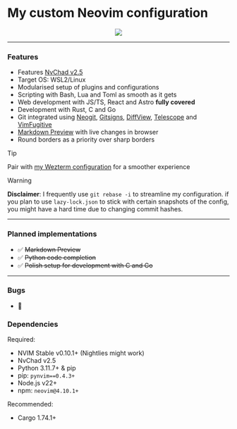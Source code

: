 # My custom Neovim configuration

<p align="center"><img src="https://github.com/user-attachments/assets/5fe2b095-1d53-41e9-8ce8-12288bc2b5e1"></p>
<hr>

### Features

- Features [NvChad v2.5](https://nvchad.com/news/v2.5_release)
- Target OS: WSL2/Linux
- Modularised setup of plugins and configurations
- Scripting with Bash, Lua and Toml as smooth as it gets
- Web development with JS/TS, React and Astro **fully covered**
- Development with Rust, C and Go
- Git integrated using [Neogit](https://github.com/NeogitOrg/neogit),
  [Gitsigns](https://github.com/lewis6991/gitsigns.nvim),
  [DiffView](https://github.com/sindrets/diffview.nvim),
  [Telescope](https://github.com/nvim-telescope/telescope.nvim?tab=readme-ov-file#git-pickers)
  and [VimFugitive](https://github.com/tpope/vim-fugitive)
- [Markdown Preview](https://github.com/iamcco/markdown-preview.nvim) with live
  changes in browser
- Round borders as a priority over sharp borders

>[!TIP]
> Pair with <a href="https://github.com/mgastonportillo/wezterm-config"> my
> Wezterm configuration</a> for a smoother experience

>[!WARNING]
> **Disclaimer**: I frequently use `git rebase -i` to streamline my
> configuration. if you plan to use `lazy-lock.json` to stick with certain
> snapshots of the config, you might have a hard time due to changing commit
> hashes.

<hr>

### Planned implementations

- ✅ ~~Markdown Preview~~
- ✅ ~~Python code completion~~
- ✅ ~~Polish setup for development with C and Go~~

<hr>

### Bugs

- 🐞

### Dependencies

Required:

- NVIM Stable v0.10.1+ (Nightlies might work)
- NvChad v2.5
- Python 3.11.7+ & pip
- pip: `pynvim==0.4.3+`
- Node.js v22+
- npm: `neovim@4.10.1+`

Recommended:

- Cargo 1.74.1+

